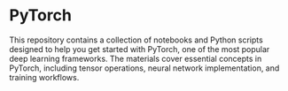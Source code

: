 # PyTorch
This repository contains a collection of notebooks and Python scripts designed to help you get started with PyTorch, one of the most popular deep learning frameworks. The materials cover essential concepts in PyTorch, including tensor operations, neural network implementation, and training workflows.

